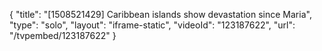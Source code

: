 {
    "title": "[1508521429] Caribbean islands show devastation since Maria",
    "type": "solo",
    "layout": "iframe-static",
    "videoId": "123187622",
    "url": "\/tvpembed\/123187622"
}